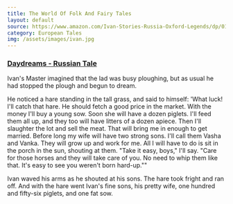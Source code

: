 ```yaml
---
title: The World Of Folk And Fairy Tales
layout: default
source: https://www.amazon.com/Ivan-Stories-Russia-Oxford-Legends/dp/0192741357
category: European Tales
img: /assets/images/ivan.jpg
---
```

<h3><a href="{{'/tales/daydreams/' | relative_url}}">Daydreams - Russian Tale</a></h3>

<p>Ivan's Master imagined that the lad was busy ploughing, but as usual he had stopped the plough and begun to dream.</p>

<p>He noticed a hare standing in the tall grass, and said to himself: 'What luck! I'll catch that hare. He should fetch a good price in the market. With the money I'll buy a young sow. Soon she will have a dozen piglets. I'll feed them all up, and they too will have litters of a dozen apiece. Then I'll slaughter the lot and sell the meat. That will bring me in enough to get married. Before long my wife will have two strong sons. I'll call them Vasha and Vanka. They will grow up and work for me. All I will have to do is sit in the porch in the sun, shouting at them. "Take it easy, boys," I'll say. "Care for those horses and they will take care of you. No need to whip them like that. It's easy to see you weren't born hard-up.""</p>

<p>Ivan waved his arms as he shouted at his sons. The hare took fright and ran off. And with the hare went Ivan's fine sons, his pretty wife, one hundred and fifty-six piglets, and one fat sow.</p>
